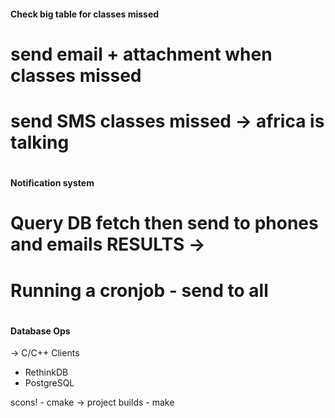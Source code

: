 #### Check big table for classes missed
# send email + attachment when classes missed 

# send SMS classes missed -> africa is talking
#
#### Notification system
#
# Query DB fetch then send to phones and emails RESULTS ->
#
#
#
# Running a cronjob - send to all
#
#
#### Database Ops

-> C/C++ Clients
- RethinkDB
- PostgreSQL


scons! - cmake -> project builds - make